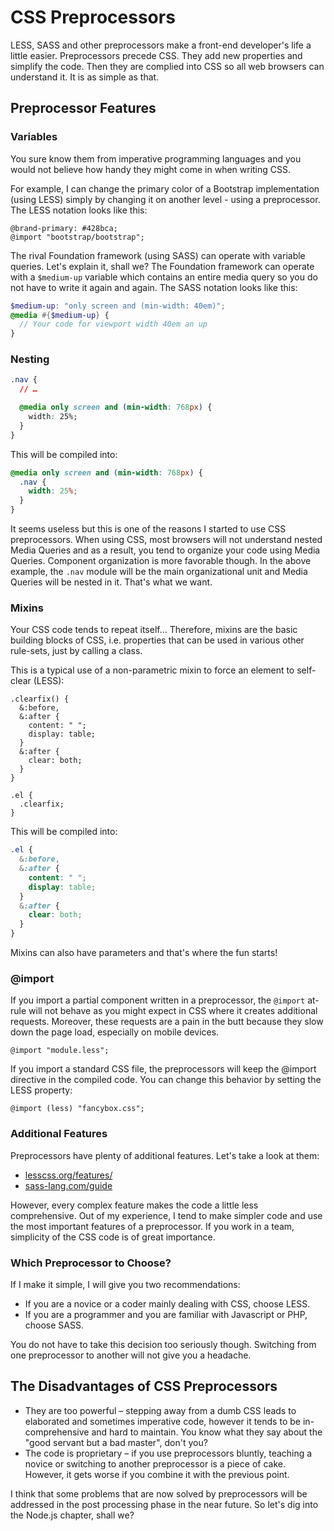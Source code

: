 CSS Preprocessors
=================

LESS, SASS and other preprocessors make a front-end developer's life a little
easier. Preprocessors precede CSS. They add new properties and simplify the
code. Then they are complied into CSS so all web browsers can understand it. It
is as simple as that.

Preprocessor Features
---------------------

### Variables

You sure know them from imperative programming languages and you would not
believe how handy they might come in when writing CSS.

For example, I can change the primary color of a Bootstrap implementation (using
LESS) simply by changing it on another level - using a preprocessor. The LESS
notation looks like this:

```less
@brand-primary: #428bca;
@import "bootstrap/bootstrap";
```

The rival Foundation framework (using SASS) can operate with variable queries.
Let's explain it, shall we? The Foundation framework can operate with a
`$medium-up` variable which contains an entire media query so you do not have to
write it again and again. The SASS notation looks like this:

```scss
$medium-up: "only screen and (min-width: 40em)";
@media #{$medium-up} {
  // Your code for viewport width 40em an up
}
```

### Nesting

```css
.nav {
  // …

  @media only screen and (min-width: 768px) {
    width: 25%;
  }
}
```

This will be compiled into:

```css
@media only screen and (min-width: 768px) {
  .nav {
    width: 25%;
  }
}
```

It seems useless but this is one of the reasons I started to use CSS
preprocessors. When using CSS, most browsers will not understand nested Media
Queries and as a result, you tend to organize your code using Media Queries.
Component organization is more favorable though. In the above example, the
`.nav` module will be the main organizational unit and Media Queries will be
nested in it. That's what we want.

### Mixins

Your CSS code tends to repeat itself… Therefore, mixins are the basic building
blocks of CSS, i.e. properties that can be used in various other rule-sets, just
by calling a class.

This is a typical use of a non-parametric mixin to force an element to
self-clear (LESS):

```less
.clearfix() {
  &:before,
  &:after {
    content: " "; 
    display: table;
  }
  &:after {
    clear: both;
  }
}

.el {
  .clearfix;
}
```

This will be compiled into:

```css
.el {
  &:before,
  &:after {
    content: " "; 
    display: table;
  }
  &:after {
    clear: both;
  }
}   
```

Mixins can also have parameters and that's where the fun starts!

### @import

If you import a partial component written in a preprocessor, the `@import`
at-rule will not behave as you might expect in CSS where it creates additional
requests. Moreover, these requests are a pain in the butt because they slow down
the page load, especially on mobile devices.

```less
@import "module.less";
```

If you import a standard CSS file, the preprocessors will keep the @import
directive in the compiled code. You can change this behavior by setting the LESS
property:

```less
@import (less) "fancybox.css";
```

### Additional Features

Preprocessors have plenty of additional features. Let's take a look at them:

-   [lesscss.org/features/](<http://lesscss.org/features/>)
-   [sass-lang.com/guide](<http://sass-lang.com/guide>)

However, every complex feature makes the code a little less comprehensive. Out
of my experience, I tend to make simpler code and use the most important
features of a preprocessor. If you work in a team, simplicity of the CSS code is
of great importance.

### Which Preprocessor to Choose?

If I make it simple, I will give you two recommendations:

-   If you are a novice or a coder mainly dealing with CSS, choose LESS.
-   If you are a programmer and you are familiar with Javascript or PHP, choose
    SASS.

You do not have to take this decision too seriously though. Switching from one
preprocessor to another will not give you a headache.

The Disadvantages of CSS Preprocessors
--------------------------------------

-   They are too powerful – stepping away from a dumb CSS leads to elaborated
    and sometimes imperative code, however it tends to be in-comprehensive and
    hard to maintain. You know what they say about the "good servant but a bad
    master", don't you?
-   The code is proprietary – if you use preprocessors bluntly, teaching a
    novice or switching to another preprocessor is a piece of cake. However, it
    gets worse if you combine it with the previous point.

I think that some problems that are now solved by preprocessors will be
addressed in the post processing phase in the near future. So let's dig into the
Node.js chapter, shall we?
